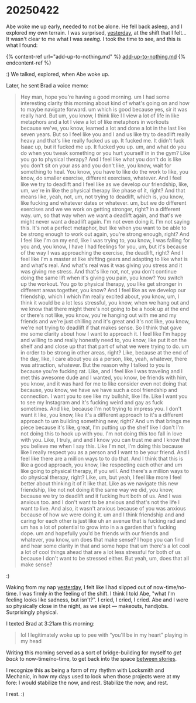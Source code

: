 # 20250422

Abe woke me up early, needed to not be alone. He fell back asleep, and I explored my own terrain. I was surprised, [yesterday](../21/), at the shift that I felt... It wasn't clear to me what I was _seeing_. I took the time to see, and this is what I found:

{% content-ref url="add-up-to-nothing.md" %}
[add-up-to-nothing.md](add-up-to-nothing.md)
{% endcontent-ref %}

:) We talked, explored, when Abe woke up.

Later, he sent Brad a voice memo:

> Hey man, hope you're having a good morning. um I had some interesting clarity this morning about kind of what's going on and how to maybe navigate forward. um which is good because yes, sir it was really hard. But um, you know, I think like I I view a lot of life in like metaphors and a lot I view a lot of like metaphors in workouts because we've, you know, learned a lot and done a lot in the last like seven years. But so I feel like you and I and us like try to deadlift really heavy and that's like really fucked us up. It fucked me. It didn't fuck Isaac up, but it fucked me up. It fucked you up. um, and what do you do when you tweak something or you hurt yourself in in the gym? Like you go to physical therapy? And I feel like what you don't do is like you don't sit on your ass and you don't like, you know, wait for something to heal. You know, you have to like do the work to like, you know, do smaller exercise, different exercises, whatever. And I feel like we try to deadlift and I feel like as we develop our friendship, like, um, we're in like the physical therapy like phase of it, right? And that means like, yeah, not, um, not trying to deadlift, which is, you know, like fucking and whatever dates or whatever. um, but we do different exercises and we we work on getting stronger, right? in a different way. um, so that way when we want a deadlift again, and that's we might never want a deadlift again. I'm not even doing it. I'm not saying this. It's not a perfect metaphor, but like when you want to be able to be strong enough to work out again, you're strong enough, right? And I feel like I'm on my end, like I was trying to, you know, I was falling for you and, you know, I have I had feelings for you, um, but it's because of the way I was approaching the exercise, the deadlift, right? And I feel like I'm a master at like shifting gears and adapting to like what is and what's real. And what's real was it was giving you stress and it was giving me stress. And that's like not, not, you don't continue doing the same lift when it's giving you pain, you know? You switch up the workout. You go to physical therapy, you like get stronger in different areas together, you know? And I feel like as we develop our friendship, which I which I'm really excited about, you know, um, I think it would be a lot less stressful, you know, when we hang out and we know that there might there's not going to be a hook up at the end or there's not like, you know, you're hanging out with me and my friends and we're just chilling and it's great and it's not like, you know, we're not trying to deadlift if that makes sense. So I think that gave me some clarity about how I want to approach it. I feel like I'm happy and willing to and really honestly need to, you know, like put it on the shelf and and close up that that part of what we were trying to do. um in order to be strong in other areas, right? Like, because at the end of the day, like, I care about you as a person, like, yeah, whatever, there was attraction, whatever. But the reason why I talked to you is because you're fucking rat. Like, and I feel like I was traveling and I met this awesome dude and I wanted, you know, be friends with him, you know, and it was hard for me to like consider even not doing that because, you know, we have we have such a cool friendship and connection. I want you to see like my bullshit, like life. Like I want you to see my Instagram and it's fucking weird and gay as fuck sometimes. And like, because I'm not trying to impress you. I don't want it like, you know, like it's a different approach to it's a different approach to um building something new, right? And um that brings me piece because it's like, great, I'm putting up the shelf like I don't I'm not doing this to hook up with you. I'm not doing this too fall in love with you. Like, I truly, and and I know you can trust me and I know that you believe me when I say this. Like I'm not, I'm doing this because like I really respect you as a person and I want to be your friend. And I feel like there are a million ways to to do that. And I think that this is like a good approach, you know, like respecting each other and um like going to physical therapy, if you will. And there's a million ways to do physical therapy, right? Like, um, but yeah, I feel like more I feel better about thinking it of it like that. Like as we navigate this new friendship, like not not doing it the same way we did, you know, because we try to deadlift and it fucking hurt both of us. And I was anxious too. and I don't want to be anxious and that's not the life I want to live. And also, it wasn't anxious because of you was anxious because of how we were doing it. um and I think friendship and and caring for each other is just like uh an avenue that is fucking rad and um has a lot of potential to grow into in a a garden that's fucking dope. um and hopefully you'd be friends with our friends and whatever, you know, um does that make sense? I hope you can find and hear some clarity in that and some hope that um there's a lot cool a lot of cool things ahead that are a lot less stressful for both of us because I don't want to be stressed either. But yeah, um, does that all make sense?

:)

Waking from my nap [yesterday](../21/), I felt like I had slipped out of now-time/no-time. I was firmly _in_ the feeling of the shift. I think I told Abe, "what I'm feeling looks like sadness, but isn't?". I cried, I cried, I cried. Abe and I were so physically close in the night, as we slept — makeouts, handjobs. Surprisingly physical.

I texted Brad at 3:21am this morning:

> lol I legitimately woke up to pee with “you'll be in my heart” playing in my head

Writing this morning served as a sort of bridge-building for myself to _get back_ to now-time/no-time, to get back into the space [between stories](../../03/31/between-stories.md).

I recognize this as being a form of my rhythm with Locksmith and Mechanic, in how my days used to look when those projects were at my fore: I would stabilize the now, and rest. Stabilize the now, and rest.

I rest. :)
